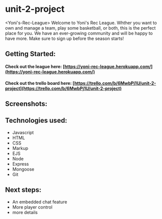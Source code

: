 # unit-2-project

<Yoni's-Rec-League> 
Welcome to Yoni's Rec League. Whther you want to own and manage a team, play some basketball, or both, this is the perfect place for you. We have an ever-growing community and will be happy to have more. Make sure to sign up before the season starts!
  

## Getting Started:
#### Check out the league here: [https://yoni-rec-league.herokuapp.com/](https://yoni-rec-league.herokuapp.com/)
#### Check out the trello board here: [https://trello.com/b/6MwbPj1U/unit-2-project](https://trello.com/b/6MwbPj1U/unit-2-project)

  
## Screenshots:


  
## Technologies used: 
* Javascript
* HTML
* CSS
* Markup
* EJS
* Node
* Express
* Mongoose
* Git
  
## Next steps: 
* An embedded chat feature
* More player control
* more details